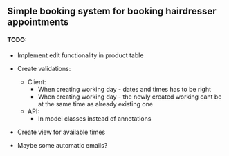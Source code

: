﻿
## Simple booking system for booking hairdresser appointments

#### TODO: 
* Implement edit functionality in product table
* Create validations:<br/>  
  * Client:
    * When creating working day - dates and times has to be right
    * When creating working day - the newly created working cant be at the same time as already existing one
  * API:
    * In model classes instead of annotations

* Create view for available times
* Maybe some automatic emails?